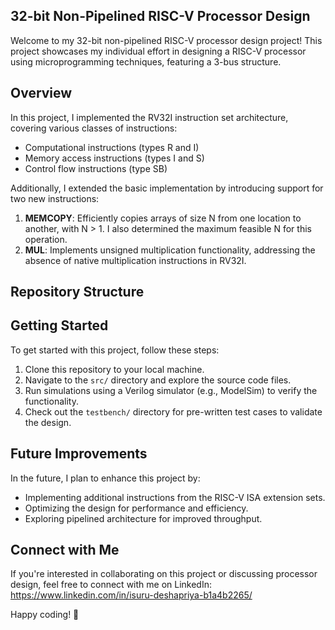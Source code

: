 
## 32-bit Non-Pipelined RISC-V Processor Design

Welcome to my 32-bit non-pipelined RISC-V processor design project! This project showcases my individual effort in designing a RISC-V processor using microprogramming techniques, featuring a 3-bus structure.

## Overview

In this project, I implemented the RV32I instruction set architecture, covering various classes of instructions:

- Computational instructions (types R and I)
- Memory access instructions (types I and S)
- Control flow instructions (type SB)

Additionally, I extended the basic implementation by introducing support for two new instructions:

1. **MEMCOPY**: Efficiently copies arrays of size N from one location to another, with N > 1. I also determined the maximum feasible N for this operation.
2. **MUL**: Implements unsigned multiplication functionality, addressing the absence of native multiplication instructions in RV32I.

## Repository Structure

## Getting Started

To get started with this project, follow these steps:

1. Clone this repository to your local machine.
2. Navigate to the `src/` directory and explore the source code files.
3. Run simulations using a Verilog simulator (e.g., ModelSim) to verify the functionality.
4. Check out the `testbench/` directory for pre-written test cases to validate the design.

## Future Improvements

In the future, I plan to enhance this project by:

- Implementing additional instructions from the RISC-V ISA extension sets.
- Optimizing the design for performance and efficiency.
- Exploring pipelined architecture for improved throughput.

## Connect with Me

If you're interested in collaborating on this project or discussing processor design, feel free to connect with me on LinkedIn: https://www.linkedin.com/in/isuru-deshapriya-b1a4b2265/

Happy coding! 🚀


